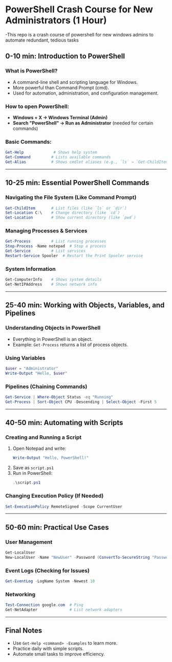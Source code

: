 # PowerShell Crash Course for New Administrators (1 Hour)
-This repo is a crash course of powershell for new windows admins to automate redundant, tedious tasks

## 0-10 min: Introduction to PowerShell

### What is PowerShell?
- A command-line shell and scripting language for Windows.
- More powerful than Command Prompt (cmd).
- Used for automation, administration, and configuration management.

### How to open PowerShell:
- **Windows + X → Windows Terminal (Admin)**
- **Search "PowerShell" → Run as Administrator** (needed for certain commands)

### Basic Commands:
```powershell
Get-Help             # Shows help system
Get-Command         # Lists available commands
Get-Alias           # Shows cmdlet aliases (e.g., `ls` → `Get-ChildItem`)
```

---

## 10-25 min: Essential PowerShell Commands

### Navigating the File System (Like Command Prompt)
```powershell
Get-ChildItem       # List files (like `ls` or `dir`)
Set-Location C:\    # Change directory (like `cd`)
Get-Location        # Show current directory (like `pwd`)
```

### Managing Processes & Services
```powershell
Get-Process         # List running processes
Stop-Process -Name notepad  # Stop a process
Get-Service         # List services
Restart-Service Spooler  # Restart the Print Spooler service
```

### System Information
```powershell
Get-ComputerInfo    # Shows system details
Get-NetIPAddress    # Shows network info
```

---

## 25-40 min: Working with Objects, Variables, and Pipelines

### Understanding Objects in PowerShell
- Everything in PowerShell is an object.
- Example: `Get-Process` returns a list of process objects.

### Using Variables
```powershell
$user = "Administrator"
Write-Output "Hello, $user"
```

### Pipelines (Chaining Commands)
```powershell
Get-Service | Where-Object Status -eq "Running"
Get-Process | Sort-Object CPU -Descending | Select-Object -First 5
```

---

## 40-50 min: Automating with Scripts

### Creating and Running a Script
1. Open Notepad and write:
   ```powershell
   Write-Output "Hello, PowerShell!"
   ```
2. Save as `script.ps1`
3. Run in PowerShell:
   ```powershell
   .\script.ps1
   ```

### Changing Execution Policy (If Needed)
```powershell
Set-ExecutionPolicy RemoteSigned -Scope CurrentUser
```

---

## 50-60 min: Practical Use Cases

### User Management
```powershell
Get-LocalUser
New-LocalUser -Name "NewUser" -Password (ConvertTo-SecureString "Password123" -AsPlainText -Force)
```

### Event Logs (Checking for Issues)
```powershell
Get-EventLog -LogName System -Newest 10
```

### Networking
```powershell
Test-Connection google.com  # Ping
Get-NetAdapter              # List network adapters
```

---

## Final Notes
- Use `Get-Help <command> -Examples` to learn more.
- Practice daily with simple scripts.
- Automate small tasks to improve efficiency.
